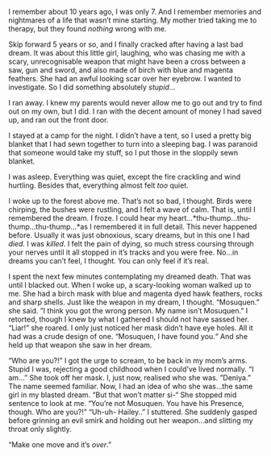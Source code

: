 I remember about 10 years ago, I was only 7. And I remember memories and nightmares of a life that wasn’t mine starting. My mother tried taking me to therapy, but they found *nothing* wrong with me.

Skip forward 5 years or so, and I finally cracked after having a last bad dream. It was about this little girl, laughing, who was chasing me with a scary, unrecognisable weapon that might have been a cross between a saw, gun and sword, and also made of birch with blue and magenta feathers. She had an awful looking scar over her eyebrow. I wanted to investigate. So I did something absolutely *stupid…*

I ran away. I knew my parents would never allow me to go out and try to find out on my own, but I did. I ran with the decent amount of money I had saved up, and ran out the front door.

I stayed at a camp for the night. I didn’t have a tent, so I used a pretty big blanket that I had sewn together to turn into a sleeping bag. I was paranoid that someone would take my stuff, so I put those in the sloppily sewn blanket.

I was asleep. Everything was quiet, except the fire crackling and wind hurtling. Besides that, everything almost felt *too* quiet.

I woke up to the forest above me. That’s not so bad, I thought. Birds were chirping, the bushes were rustling, and I felt a wave of calm. That is, until I remembered the dream. I froze. I could hear my heart…*thu-thump…thu-thump…thu-thump…*as I remembered it in full detail. This never happened before. Usually it was just obnoxious, scary dreams, but in this one I had *died.* I was *killed*. I felt the pain of dying, so much stress coursing through your nerves until it all stopped in it’s tracks and you were free. No…in dreams you can’t feel, I thought. You can only feel if it’s real.   


I spent the next few minutes contemplating my dreamed death. That was until I blacked out. When I woke up, a scary-looking woman walked up to me. She had a birch mask with blue and magenta dyed hawk feathers, rocks and sharp shells. Just like the weapon in my dream, I thought. “Mosuquen.” she said. ”I think you got the wrong person. My name isn’t Mosuquen.” I retorted, though I knew by what I gathered I should not have sassed her. “Liar!” she roared. I only just noticed her mask didn’t have eye holes. All it had was a crude design of one. “Mosuquen, I have found you.“ And she held up that weapon she saw in her dream.  


“Who are you?!” I got the urge to scream, to be back in my mom’s arms. Stupid I was, rejecting a good childhood when I could’ve lived normally. “I am…” She took off her mask. I, just now, realised who she was. ”Deniya.” The name seemed familiar. Now, I had an idea of who she was…the same girl in my blasted dream. “But that won’t matter si-“ She stopped mid sentence to look at me. “You’re not Mosuquen. You have his Presence, though. Who are you?!” “Uh-uh- Hailey..” I stuttered. She suddenly gasped before grinning an evil smirk and holding out her weapon…and slitting my throat only slightly.

 “Make one move and it’s *over*.”